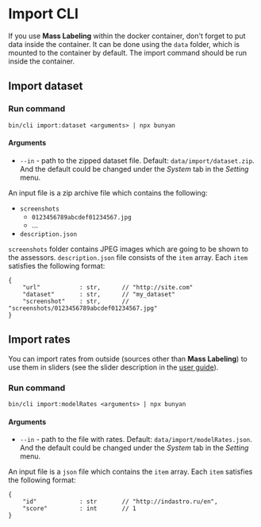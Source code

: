 # Import CLI

If you use __Mass Labeling__ within the docker container, don't forget to put data inside the container. 
It can be done using the `data` folder, which is mounted to the container by default. 
The import command should be run inside the container.

## Import dataset

### Run command

`bin/cli import:dataset <arguments> | npx bunyan`

#### Arguments

* `--in` - path to the zipped dataset file. Default: `data/import/dataset.zip`. And the default could be 
changed under the _System_ tab in the _Setting_ menu.

An input file is a zip archive file which contains the following:

* `screenshots`
    * `0123456789abcdef01234567.jpg`
    * ...
* `description.json`

`screenshots` folder contains JPEG images which are going to be shown to the assessors. `description.json` file
consists of the `item` array. Each `item` satisfies the following format:

```
{
    "url"           : str,      // "http://site.com"
    "dataset"       : str,      // "my_dataset"
    "screenshot"    : str,      // "screenshots/0123456789abcdef01234567.jpg"
}
```

## Import rates

You can import rates from outside (sources other than __Mass Labeling__) to use them in sliders (see the slider description 
in the [user guide](../user_guide)).  

### Run command

`bin/cli import:modelRates <arguments> | npx bunyan`

#### Arguments

* `--in` - path to the file with rates. Default: `data/import/modelRates.json`. And the default could be 
changed under the _System_ tab in the _Setting_ menu.

An input file is a `json` file which contains the `item` array. Each `item` satisfies the following format:

```
{
    "id"            : str       // "http://indastro.ru/en",
    "score"         : int       // 1
}
```

 
